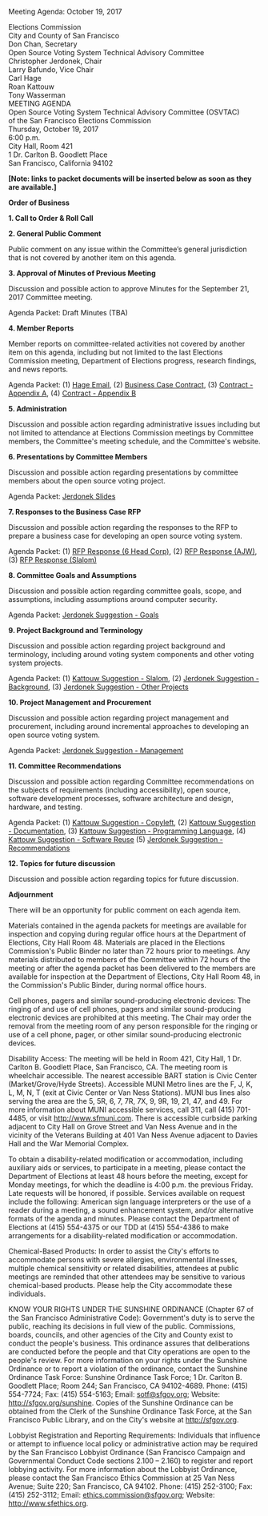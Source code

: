 Meeting Agenda: October 19, 2017

<div id="meeting_header_right" class="headered">
Elections Commission<br>
City and County of San Francisco<br>
Don Chan, Secretary<br>
</div>

<div class="headered">
Open Source Voting System Technical Advisory Committee<br>
Christopher Jerdonek, Chair<br>
Larry Bafundo, Vice Chair<br>
Carl Hage<br>
Roan Kattouw<br>
Tony Wasserman<br>
</div>

<div id="meeting_header_main" class="headered">
MEETING AGENDA<br>
Open Source Voting System Technical Advisory Committee (OSVTAC)<br>
of the San Francisco Elections Commission<br>
Thursday, October 19, 2017<br>
6:00 p.m.<br>
City Hall, Room 421<br>
1 Dr. Carlton B. Goodlett Place<br>
San Francisco, California 94102<br>
</div>

**[Note: links to packet documents will be inserted below as soon as they
are available.]**

**Order of Business**

**1\. Call to Order & Roll Call**


**2\. General Public Comment**

Public comment on any issue within the Committee’s general jurisdiction that
is not covered by another item on this agenda.


**3\. Approval of Minutes of Previous Meeting**

Discussion and possible action to approve Minutes for the September 21, 2017
Committee meeting.

Agenda Packet: Draft Minutes (TBA)


**4\. Member Reports**

Member reports on committee-related activities not covered by another item on
this agenda, including but not limited to the last Elections Commission
meeting, Department of Elections progress, research findings, and news
reports.

Agenda Packet:
(1) [Hage Email](/files/meetings/2017-10-19/packet/hage-email.pdf),
(2) [Business Case Contract](/files/meetings/2017-10-19/packet/slalom-contract/Business_Case_Contract.pdf),
(3) [Contract - Appendix A](/files/meetings/2017-10-19/packet/slalom-contract/Business_Case_Appendix_A.pdf),
(4) [Contract - Appendix B](/files/meetings/2017-10-19/packet/slalom-contract/Business_Case_Appendix_B.pdf)


**5\. Administration**

Discussion and possible action regarding administrative issues including but
not limited to attendance at Elections Commission meetings by Committee
members, the Committee's meeting schedule, and the Committee's website.


**6\. Presentations by Committee Members**

Discussion and possible action regarding presentations by committee members
about the open source voting project.

Agenda Packet:
[Jerdonek Slides](/files/meetings/2017-10-19/packet/Jerdonek_slides.pdf)


**7\. Responses to the Business Case RFP**

Discussion and possible action regarding the responses to the RFP to prepare
a business case for developing an open source voting system.

Agenda Packet:
(1) [RFP Response (6 Head Corp)](/files/meetings/2017-10-19/packet/rfp-responses/Head_REG_RFP_2017-01_Response_Final.pdf),
(2) [RFP Response (AJW)](/files/meetings/2017-10-19/packet/rfp-responses/AJWISubmission_RFP2017-01.pdf),
(3) [RFP Response (Slalom)](/files/meetings/2017-10-19/packet/rfp-responses/REG_RFP_2017-01_Slalom_Response.pdf)


**8\. Committee Goals and Assumptions**

Discussion and possible action regarding committee goals, scope, and
assumptions, including assumptions around computer security.

Agenda Packet:
[Jerdonek Suggestion - Goals](/files/meetings/2017-10-19/packet/jerdonek-patches/jerdonek-patch-01-goals-assumptions.txt)


**9\. Project Background and Terminology**

Discussion and possible action regarding project background and terminology,
including around voting system components and other voting system projects.

Agenda Packet:
(1) [Kattouw Suggestion - Slalom](/files/meetings/2017-10-19/packet/kattouw-patches/kattouw-patch-01-background-slalom.txt),
(2) [Jerdonek Suggestion - Background](/files/meetings/2017-10-19/packet/jerdonek-patches/jerdonek-patch-02-background-terminology.txt),
(3) [Jerdonek Suggestion - Other Projects](/files/meetings/2017-10-19/packet/jerdonek-patches/jerdonek-patch-05-background-projects.txt)


**10\. Project Management and Procurement**

Discussion and possible action regarding project management and procurement,
including around incremental approaches to developing an open source voting
system.

Agenda Packet:
[Jerdonek Suggestion - Management](/files/meetings/2017-10-19/packet/jerdonek-patches/jerdonek-patch-03-project-management.txt)


**11\. Committee Recommendations**

Discussion and possible action regarding Committee recommendations on the
subjects of requirements (including accessibility), open source, software
development processes, software architecture and design, hardware, and testing.

Agenda Packet:
(1) [Kattouw Suggestion - Copyleft](/files/meetings/2017-10-19/packet/kattouw-patches/kattouw-patch-02-copyleft-preference.txt),
(2) [Kattouw Suggestion - Documentation](/files/meetings/2017-10-19/packet/kattouw-patches/kattouw-patch-03-documentation-license.txt),
(3) [Kattouw Suggestion - Programming Language](/files/meetings/2017-10-19/packet/kattouw-patches/kattouw-patch-04-open-prog-langs.txt),
(4) [Kattouw Suggestion - Software Reuse](/files/meetings/2017-10-19/packet/kattouw-patches/kattouw-patch-05-reuse-existing.txt)
(5) [Jerdonek Suggestion - Recommendations](/files/meetings/2017-10-19/packet/jerdonek-patches/jerdonek-patch-04-recommendations.txt)


**12\. Topics for future discussion**

Discussion and possible action regarding topics for future discussion.


**Adjournment**


There will be an opportunity for public comment on each agenda item.

Materials contained in the agenda packets for meetings are available for
inspection and copying during regular office hours at the Department of
Elections, City Hall Room 48. Materials are placed in the Elections
Commission's Public Binder no later than 72 hours prior to meetings. Any
materials distributed to members of the Committee within 72 hours of the
meeting or after the agenda packet has been delivered to the members are
available for inspection at the Department of Elections, City Hall Room 48,
in the Commission's Public Binder, during normal office hours.

Cell phones, pagers and similar sound-producing electronic devices: The
ringing of and use of cell phones, pagers and similar sound-producing
electronic devices are prohibited at this meeting. The Chair may order the
removal from the meeting room of any person responsible for the ringing or
use of a cell phone, pager, or other similar sound-producing electronic
devices.

Disability Access: The meeting will be held in Room 421, City Hall, 1 Dr.
Carlton B. Goodlett Place, San Francisco, CA. The meeting room is wheelchair
accessible. The nearest accessible BART station is Civic Center
(Market/Grove/Hyde Streets). Accessible MUNI Metro lines are the F, J, K, L,
M, N, T (exit at Civic Center or Van Ness Stations). MUNI bus lines also
serving the area are the 5, 5R, 6, 7, 7R, 7X, 9, 9R, 19, 21, 47, and 49. For
more information about MUNI accessible services, call 311, call (415)
701-4485, or visit <http://www.sfmuni.com>. There is accessible curbside
parking adjacent to City Hall on Grove Street and Van Ness Avenue and in the
vicinity of the Veterans Building at 401 Van Ness Avenue adjacent to Davies
Hall and the War Memorial Complex.

To obtain a disability-related modification or accommodation, including
auxiliary aids or services, to participate in a meeting, please contact the
Department of Elections at least 48 hours before the meeting, except for
Monday meetings, for which the deadline is 4:00 p.m. the previous Friday.
Late requests will be honored, if possible. Services available on request
include the following: American sign language interpreters or the use of a
reader during a meeting, a sound enhancement system, and/or alternative
formats of the agenda and minutes. Please contact the Department of Elections
at (415) 554-4375 or our TDD at (415) 554-4386 to make arrangements for a
disability-related modification or accommodation.

Chemical-Based Products: In order to assist the City's efforts to accommodate
persons with severe allergies, environmental illnesses, multiple chemical
sensitivity or related disabilities, attendees at public meetings are
reminded that other attendees may be sensitive to various chemical-based
products. Please help the City accommodate these individuals.

KNOW YOUR RIGHTS UNDER THE SUNSHINE ORDINANCE (Chapter 67 of the San
Francisco Administrative Code): Government's duty is to serve the public,
reaching its decisions in full view of the public. Commissions, boards,
councils, and other agencies of the City and County exist to conduct the
people's business. This ordinance assures that deliberations are conducted
before the people and that City operations are open to the people's review.
For more information on your rights under the Sunshine Ordinance or to report
a violation of the ordinance, contact the Sunshine Ordinance Task Force:
Sunshine Ordinance Task Force; 1 Dr. Carlton B. Goodlett Place; Room 244; San
Francisco, CA 94102-4689. Phone: (415) 554-7724; Fax: (415) 554-5163; Email:
<sotf@sfgov.org>; Website: <http://sfgov.org/sunshine>. Copies of the Sunshine
Ordinance can be obtained from the Clerk of the Sunshine Ordinance Task
Force, at the San Francisco Public Library, and on the City's website at
<http://sfgov.org>.

Lobbyist Registration and Reporting Requirements: Individuals that influence
or attempt to influence local policy or administrative action may be required
by the San Francisco Lobbyist Ordinance (San Francisco Campaign and
Governmental Conduct Code sections 2.100 – 2.160) to register and report
lobbying activity. For more information about the Lobbyist Ordinance, please
contact the San Francisco Ethics Commission at 25 Van Ness Avenue; Suite 220;
San Francisco, CA 94102. Phone: (415) 252-3100; Fax: (415) 252-3112; Email:
<ethics.commission@sfgov.org>; Website: <http://www.sfethics.org>.
